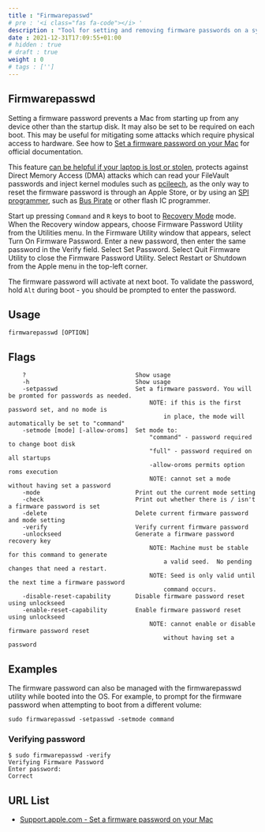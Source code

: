 ```yaml
---
title : "Firmwarepasswd"
# pre : '<i class="fas fa-code"></i> '
description : "Tool for setting and removing firmware passwords on a system."
date : 2021-12-31T17:09:55+01:00
# hidden : true
# draft : true
weight : 0
# tags : ['']
---
```


## Firmwarepasswd

Setting a firmware password prevents a Mac from starting up from any device other than the startup disk. It may also be set to be required on each boot. This may be useful for mitigating some attacks which require physical access to hardware. See how to [Set a firmware password on your Mac](https://support.apple.com/en-au/HT204455) for official documentation.

This feature [can be helpful if your laptop is lost or stolen](https://www.ftc.gov/news-events/blogs/techftc/2015/08/virtues-strong-enduser-device-controls), protects against Direct Memory Access (DMA) attacks which can read your FileVault passwords and inject kernel modules such as [pcileech](https://github.com/ufrisk/pcileech), as the only way to reset the firmware password is through an Apple Store, or by using an [SPI programmer](https://reverse.put.as/2016/06/25/apple-efi-firmware-passwords-and-the-scbo-myth/), such as [Bus Pirate](http://ho.ax/posts/2012/06/unbricking-a-macbook/) or other flash IC programmer.

Start up pressing `Command` and `R` keys to boot to [Recovery Mode](https://support.apple.com/en-au/HT201314) mode.
When the Recovery window appears, choose Firmware Password Utility from the Utilities menu.
In the Firmware Utility window that appears, select Turn On Firmware Password.
Enter a new password, then enter the same password in the Verify field.
Select Set Password.
Select Quit Firmware Utility to close the Firmware Password Utility.
Select Restart or Shutdown from the Apple menu in the top-left corner.

The firmware password will activate at next boot. To validate the password, hold `Alt` during boot - you should be prompted to enter the password.

## Usage

```plain
firmwarepasswd [OPTION]
```

## Flags

```plain
    ?                               Show usage
    -h                              Show usage
    -setpasswd                      Set a firmware password. You will be promted for passwords as needed.
                                        NOTE: if this is the first password set, and no mode is
                                            in place, the mode will automatically be set to "command"
    -setmode [mode] [-allow-oroms]  Set mode to:
                                        "command" - password required to change boot disk
                                        "full" - password required on all startups
                                        -allow-oroms permits option roms execution
                                        NOTE: cannot set a mode without having set a password
    -mode                           Print out the current mode setting
    -check                          Print out whether there is / isn't a firmware password is set
    -delete                         Delete current firmware password and mode setting
    -verify                         Verify current firmware password
    -unlockseed                     Generate a firmware password recovery key
                                        NOTE: Machine must be stable for this command to generate
                                            a valid seed.  No pending changes that need a restart.
                                        NOTE: Seed is only valid until the next time a firmware password
                                            command occurs.
    -disable-reset-capability       Disable firmware password reset using unlockseed
    -enable-reset-capability        Enable firmware password reset using unlockseed
                                        NOTE: cannot enable or disable firmware password reset
                                            without having set a password
```

## Examples

The firmware password can also be managed with the firmwarepasswd utility while booted into the OS. For example, to prompt for the firmware password when attempting to boot from a different volume:

```plain
sudo firmwarepasswd -setpasswd -setmode command
```

### Verifying password

```plain
$ sudo firmwarepasswd -verify
Verifying Firmware Password
Enter password:
Correct
```

## URL List

- [Support.apple.com - Set a firmware password on your Mac](https://support.apple.com/en-us/HT204455)
